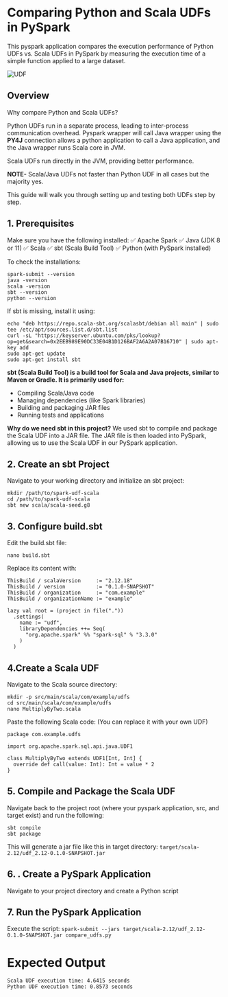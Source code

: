# Comparing Python and Scala UDFs in PySpark

This pyspark application compares the execution performance of Python UDFs vs. Scala UDFs in PySpark by measuring the execution time of a simple function applied to a large dataset.

![UDF](https://docs.aws.amazon.com/images/prescriptive-guidance/latest/tuning-aws-glue-for-apache-spark/images/worker-nodes.png)


## Overview

Why compare Python and Scala UDFs?

Python UDFs run in a separate process, leading to inter-process communication overhead.
Pyspark wrapper will call Java wrapper using the **PY4J** connection allows a python application to call a Java application, and the Java wrapper runs Scala core in JVM.

Scala UDFs run directly in the JVM, providing better performance.

**NOTE-** Scala/Java UDFs not faster than Python UDF in all cases but the majority yes.

This guide will walk you through setting up and testing both UDFs step by step.

## 1. Prerequisites

Make sure you have the following installed:
✅ Apache Spark
✅ Java (JDK 8 or 11)
✅ Scala
✅ sbt (Scala Build Tool)
✅ Python (with PySpark installed)

To check the installations:
```
spark-submit --version
java -version
scala -version
sbt --version
python --version
```

If sbt is missing, install it using:
```
echo "deb https://repo.scala-sbt.org/scalasbt/debian all main" | sudo tee /etc/apt/sources.list.d/sbt.list
curl -sL "https://keyserver.ubuntu.com/pks/lookup?op=get&search=0x2EEB989E90DC33E04B1D126BAF2A6A2A07B16710" | sudo apt-key add
sudo apt-get update
sudo apt-get install sbt
```

**sbt (Scala Build Tool) is a build tool for Scala and Java projects, similar to Maven or Gradle. It is primarily used for:**

* Compiling Scala/Java code
* Managing dependencies (like Spark libraries)
* Building and packaging JAR files
* Running tests and applications

**Why do we need sbt in this project?**
We used sbt to compile and package the Scala UDF into a JAR file.
The JAR file is then loaded into PySpark, allowing us to use the Scala UDF in our PySpark application.


## 2. Create an sbt Project

Navigate to your working directory and initialize an sbt project:
```
mkdir /path/to/spark-udf-scala
cd /path/to/spark-udf-scala
sbt new scala/scala-seed.g8
```

## 3. Configure build.sbt

Edit the build.sbt file:
```
nano build.sbt
```
Replace its content with:
```
ThisBuild / scalaVersion     := "2.12.18"
ThisBuild / version          := "0.1.0-SNAPSHOT"
ThisBuild / organization     := "com.example"
ThisBuild / organizationName := "example"

lazy val root = (project in file("."))
  .settings(
    name := "udf",
    libraryDependencies ++= Seq(
      "org.apache.spark" %% "spark-sql" % "3.3.0"
    )
  )
```
## 4.Create a Scala UDF

Navigate to the Scala source directory:
```
mkdir -p src/main/scala/com/example/udfs
cd src/main/scala/com/example/udfs
nano MultiplyByTwo.scala
```
Paste the following Scala code: (You can replace it with your own UDF)
```
package com.example.udfs

import org.apache.spark.sql.api.java.UDF1

class MultiplyByTwo extends UDF1[Int, Int] {
  override def call(value: Int): Int = value * 2
}
```

## 5. Compile and Package the Scala UDF

Navigate back to the project root (where your pyspark application, src, and target exist) and run the following:
```
sbt compile
sbt package
```
This will generate a jar file like this in target directory:
``` target/scala-2.12/udf_2.12-0.1.0-SNAPSHOT.jar ```

## 6. . Create a PySpark Application

Navigate to your project directory and create a Python script

## 7. Run the PySpark Application

Execute the script:
```spark-submit --jars target/scala-2.12/udf_2.12-0.1.0-SNAPSHOT.jar compare_udfs.py```

# Expected Output
```
Scala UDF execution time: 4.6415 seconds
Python UDF execution time: 0.8573 seconds
```
